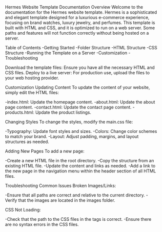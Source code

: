 Hermes Website Template Documentation
Overview
Welcome to the documentation for the Hermes website template. Hermes is a sophisticated and elegant template designed for a luxurious e-commerce experience, focusing on brand watches, luxury jewelry, and perfumes. This template is built with HTML and CSS, and it is optimized to run on a web server. Some paths and features will not function correctly without being hosted on a server.

Table of Contents
  -Getting Started
  -Folder Structure
  -HTML Structure
  -CSS Structure
  -Running the Template on a Server
  -Customization
  -Troubleshooting

Download the template files: Ensure you have all the necessary HTML and CSS files.
Deploy to a live server: For production use, upload the files to your web hosting provider.

Customization
Updating Content
To update the content of your website, simply edit the HTML files:

  -index.html: Update the homepage content.
  -about.html: Update the about page content.
  -contact.html: Update the contact page content.
  -products.html: Update the product listings.

Changing Styles
To change the styles, modify the main.css file:

  -Typography: Update font styles and sizes.
  -Colors: Change color schemes to match your brand.
  -Layout: Adjust padding, margins, and layout structures as needed.

Adding New Pages
To add a new page:

  -Create a new HTML file in the root directory.
  -Copy the structure from an existing HTML file.
  -Update the content and links as needed.
  -Add a link to the new page in the navigation menu within the header section of all HTML files.

Troubleshooting
Common Issues
Broken Images/Links:

  -Ensure that all paths are correct and relative to the current directory.
  -Verify that the images are located in the images folder.
  
CSS Not Loading:

  -Check that the path to the CSS files in the <link> tags is correct.
  -Ensure there are no syntax errors in the CSS files.


